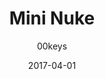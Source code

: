 ---
title: Mini Nuke
profile: SA Row 3
colorway: PipBoy Green
base: POLYGREEN
legend: WA
author: 00keys
date: 2017-04-01
gb: junktown2
code: mininuke-polygreen-wa-sa3
id: 905 # 900 = Junktown Keys II GB
tags: SA Row 3, Mini Nuke, Junktown Keys II GB, PipBoy Green
template: key.jade
---